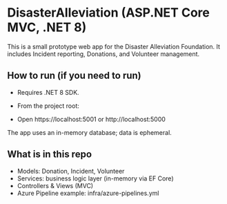# DisasterAlleviation (ASP.NET Core MVC, .NET 8)

This is a small prototype web app for the Disaster Alleviation Foundation.
It includes Incident reporting, Donations, and Volunteer management.

## How to run (if you need to run)
- Requires .NET 8 SDK.
- From the project root:

- Open https://localhost:5001 or http://localhost:5000

The app uses an in-memory database; data is ephemeral.

## What is in this repo
- Models: Donation, Incident, Volunteer
- Services: business logic layer (in-memory via EF Core)
- Controllers & Views (MVC)
- Azure Pipeline example: infra/azure-pipelines.yml


